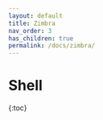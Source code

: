 ```yaml
---
layout: default
title: Zimbra
nav_order: 3
has_children: true
permalink: /docs/zimbra/
---
```


# Shell

{:toc}
